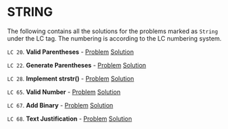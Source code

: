 # STRING

The following contains all the solutions for the problems marked as `String` under the LC tag. The numbering is according to the LC numbering system.

`LC 20`. **Valid Parentheses** - [Problem](https://leetcode.com/problems/valid-parentheses) [Solution](https://leetcode.com/problems/valid-parentheses/discuss/594698/C%2B%2B-2-methods-using-stack)

`LC 22`. **Generate Parentheses** - [Problem](https://leetcode.com/problems/generate-parentheses/) [Solution](https://leetcode.com/problems/generate-parentheses/discuss/594770/C%2B%2B-2-solutions-%3A-backtracking-and-dp)

`LC 28`. **Implement strstr()** - [Problem](https://leetcode.com/problems/implement-strstr/) [Solution](https://leetcode.com/problems/implement-strstr/discuss/595243/C%2B%2B-3-solutions-Naive-KMP-and-Z-algorithm)

`LC 65`. **Valid Number** - [Problem](https://leetcode.com/problems/valid-number/) [Solution](https://leetcode.com/problems/valid-number/discuss/595428/C%2B%2B-solution-implementation)

`LC 67`. **Add Binary** - [Problem](https://leetcode.com/problems/add-binary/) [Solution](https://leetcode.com/problems/add-binary/discuss/595889/C%2B%2B-easy-to-understand)

`LC 68`. **Text Justification** - [Problem](https://leetcode.com/problems/text-justification/) [Solution](https://leetcode.com/problems/text-justification/discuss/595979/C%2B%2B-solution-easy-to-understand)


